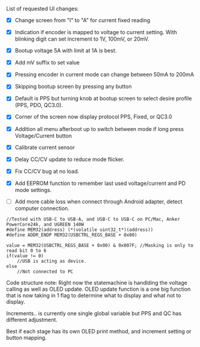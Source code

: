 List of requested UI changes:
+ [x] Change screen from "I" to "A" for current fixed reading
+ [x] Indication if encoder is mapped to voltage to current setting. With blinking digit can set increment to 1V, 100mV, or 20mV.
+ [x] Bootup voltage 5A with limit at 1A is best.
+ [x] Add mV suffix to set value
+ [x] Pressing encoder in current mode can change between 50mA to 200mA
+ [x] Skipping bootup screen by pressing any button
+ [x] Default is PPS but turning knob at bootup screen to select desire profile (PPS, PDO, QC3.0).
+ [x] Corner of the screen now display protocol PPS, Fixed, or QC3.0
+ [x] Addition all menu afterboot up to switch between mode if long press Voltage/Current button


+ [x] Calibrate current sensor
+ [x] Delay CC/CV update to reduce mode flicker.
+ [x] Fix CC/CV bug at no load.

+ [x] Add EEPROM function to remember last used voltage/current and PD mode settings.

+ [ ] Add more cable loss when connect through Android adapter, detect computer connection.

```
//Tested with USB-C to USB-A, and USB-C to USB-C on PC/Mac, Anker PowerCore24k, and UGREEN 140W
#define MEM32(address) (*(volatile uint32_t*)(address))
#define ADDR_ENDP MEM32(USBCTRL_REGS_BASE + 0x00)

value = MEM32(USBCTRL_REGS_BASE + 0x00) & 0x007F; //Masking is only to read bit 0 to 6
if(value != 0)
    //USB is acting as device.
else
    //Not connected to PC
```


Code structure note:
Right now the statemachine is handlding the voltage calling as well as OLED update. 
OLED update function is a one big function that is now taking in 1 flag to determine what to display and what not to display.

Increments.. is currently one single global variable but PPS and QC has different adjustment.

Best if each stage has its own OLED print method, and increment setting or button mapping.
